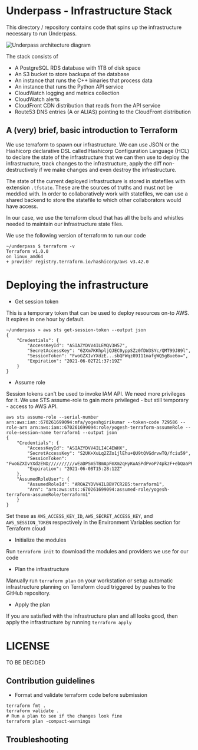 # Underpass - Infrastructure Stack

This directory / repository contains code that spins up the infrastructure
necessary to run Underpass.

![Underpass architecture diagram](/images/underpass.png)

The stack consists of 

- A PostgreSQL RDS database with 1TB of disk space
- An S3 bucket to store backups of the database
- An instance that runs the C++ binaries that process data
- An instance that runs the Python API service
- CloudWatch logging and metrics collection
- CloudWatch alerts
- CloudFront CDN distribution that reads from the API service
- Route53 DNS entries (A or ALIAS) pointing to the CloudFront distribution

## A (very) brief, basic introduction to Terraform

We use terraform to spawn our infrastructure. We can use JSON or the Hashicorp
declarative DSL called Hashicorp Configuration Language (HCL) to declare the
state of the infrastructure that we can then use to deploy the infrastructure,
track changes to the infrastructure, apply the diff non-destructively if we 
make changes and even destroy the infrastructure.

The state of the current deployed infrastructure is stored in statefiles with
extension `.tfstate`. These are the sources of truths and must not be meddled
with. In order to collaboratively work with statefiles, we can use a shared
backend to store the statefile to which other collaborators would have access.

In our case, we use the terraform cloud that has all the bells and whistles
needed to maintain our infrastructure state files.

We use the following version of terraform to run our code

```
~/underpass $ terraform -v
Terraform v1.0.0
on linux_amd64
+ provider registry.terraform.io/hashicorp/aws v3.42.0
```

# Deploying the infrastructure

* Get session token

This is a temporary token that can be used to deploy resources on-to AWS. It
expires in one hour by default.

```
~/underpass » aws sts get-session-token --output json
{
    "Credentials": {
        "AccessKeyId": "ASIAZYDVV4ILEMQV3H57",
        "SecretAccessKey": "62Xm7KKhpljQJEC0yppSZz0fDW3SYc/QMT99J89l",
        "SessionToken": "FwoGZXIvYXdzE...sbQFWqz89I11mafgWQ5gBue6o=",
        "Expiration": "2021-06-02T21:37:19Z"
    }
}
```

* Assume role

Session tokens can't be used to invoke IAM API. We need more privileges for it.
We use STS assume-role to gain more privileged - but still temporary - access to
AWS API. 


```
aws sts assume-role --serial-number arn:aws:iam::670261699094:mfa/yogeshgirikumar --token-code 729586 --role-arn arn:aws:iam::670261699094:role/yogesh-terraform-assumeRole --role-session-name terraform1 --output json
{
    "Credentials": {
        "AccessKeyId": "ASIAZYDVV4ILI4C4EWHX",
        "SecretAccessKey": "S2UK+XuLq2ZZo1jlEhu+QU9tQVGdrvwTQ/fciu59",
        "SessionToken": "FwoGZXIvYXdzEND//////////wEaDPSm5TBmApFmXm2qHyKuASPdPvoP74pkzF+ebQaaPRC1y0xQfx2eOGNgVZkx0MHaOc23a0SE7tX6+FnmrNFf0LN1dm3qiPjxGV1cfGGsipURtfY4KRxpEBhtdamqCr35YZ1X5f0Ftr8xzHdFGNDw0YR9pywHaFCvtS355bFPcV2BMl5Cdt3NztHntx2okd0Jo9ljxmfj3Mz05nXOvNah061JlM2K35m6actdc6EaTjiaYbKMNSnxJcOG8mCCOSj8/P2FBjIt5EeuLM/3pZzVn2co6iqnZla8voQBTRm01DKhY85EusbjJA3HzwyX8oRJfQda",
        "Expiration": "2021-06-08T15:28:12Z"
    },
    "AssumedRoleUser": {
        "AssumedRoleId": "AROAZYDVV4ILBBV7CR2B5:terraform1",
        "Arn": "arn:aws:sts::670261699094:assumed-role/yogesh-terraform-assumeRole/terraform1"
    }
}
```

Set these as `AWS_ACCESS_KEY_ID`, `AWS_SECRET_ACCESS_KEY`, and `AWS_SESSION_TOKEN`
respectively in the Environment Variables section for Terraform cloud

* Initialize the modules

Run `terraform init` to download the modules and providers we use for our code

* Plan the infrastructure

Manually run `terraform plan` on your workstation or setup automatic
infrastructure planning on Terraform cloud triggered by pushes to the GitHub
repository.

* Apply the plan

If you are satisfied with the infrastructure plan and all looks good, then apply
the infrastructure by running `terraform apply`


# LICENSE

TO BE DECIDED

## Contribution guidelines

- Format and validate terraform code before submission

```
terraform fmt .
terraform validate .
# Run a plan to see if the changes look fine
terraform plan -compact-warnings
```

## Troubleshooting
